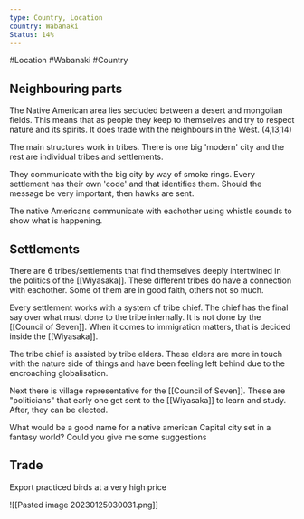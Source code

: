 ```yaml
---
type: Country, Location
country: Wabanaki
Status: 14%
---
```


#Location #Wabanaki #Country

## Neighbouring parts

The Native American area lies secluded between a desert and mongolian fields. This means that as people they keep to themselves and try to respect nature and its spirits. It does trade with the neighbours in the West. (4,13,14)

The main structures work in tribes. There is one big 'modern' city and the rest are individual tribes and settlements.

They communicate with the big city by way of smoke rings. Every settlement has their own 'code' and that identifies them. Should the message be very important, then hawks are sent. 

The native Americans communicate with eachother using whistle sounds to show what is happening. 

## Settlements
There are 6 tribes/settlements that find themselves deeply intertwined in the politics of the [[Wiyasaka]]. These different tribes do have a connection with eachother. Some of them are in good faith, others not so much. 

Every settlement works with a system of tribe chief. The chief has the final say over what must done to the tribe internally. It is not done by the [[Council of Seven]]. When it comes to immigration matters, that is decided inside the [[Wiyasaka]]. 

The tribe chief is assisted by tribe elders. These elders are more in touch with the nature side of things and have been feeling left behind due to the encroaching globalisation. 

Next there is village representative for the [[Council of Seven]]. These are "politicians" that early one get sent to the [[Wiyasaka]] to learn and study. After, they can be elected. 


What would be a good name for a native american Capital city set in a fantasy world? Could you give me some suggestions


## Trade
Export practiced birds at a very high price



![[Pasted image 20230125030031.png]]